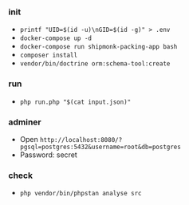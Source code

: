 ### init
- `printf "UID=$(id -u)\nGID=$(id -g)" > .env`
- `docker-compose up -d`
- `docker-compose run shipmonk-packing-app bash`
- `composer install`
- `vendor/bin/doctrine orm:schema-tool:create`

### run
- `php run.php "$(cat input.json)"`

### adminer
- Open `http://localhost:8080/?pgsql=postgres:5432&username=root&db=postgres`
- Password: secret

### check
- `php vendor/bin/phpstan analyse src`
